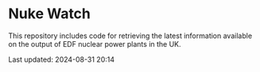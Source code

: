 # Nuke Watch

This repository includes code for retrieving the latest information available on the output of EDF nuclear power plants in the UK.

Last updated: 2024-08-31 20:14